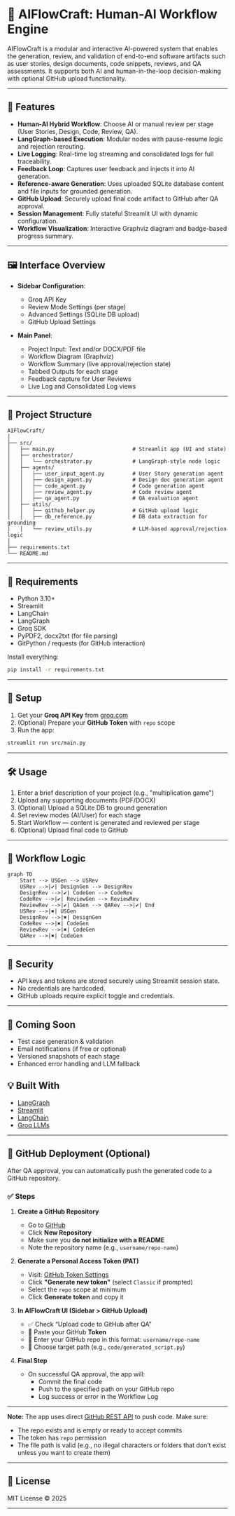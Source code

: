 
# 🧠 AIFlowCraft: Human-AI Workflow Engine

AIFlowCraft is a modular and interactive AI-powered system that enables the generation, review, and validation of end-to-end software artifacts such as user stories, design documents, code snippets, reviews, and QA assessments. It supports both AI and human-in-the-loop decision-making with optional GitHub upload functionality.

---

## 🚀 Features

- **Human-AI Hybrid Workflow**: Choose AI or manual review per stage (User Stories, Design, Code, Review, QA).
- **LangGraph-based Execution**: Modular nodes with pause-resume logic and rejection rerouting.
- **Live Logging**: Real-time log streaming and consolidated logs for full traceability.
- **Feedback Loop**: Captures user feedback and injects it into AI generation.
- **Reference-aware Generation**: Uses uploaded SQLite database content and file inputs for grounded generation.
- **GitHub Upload**: Securely upload final code artifact to GitHub after QA approval.
- **Session Management**: Fully stateful Streamlit UI with dynamic configuration.
- **Workflow Visualization**: Interactive Graphviz diagram and badge-based progress summary.

---

## 🖼️ Interface Overview

- **Sidebar Configuration**:
  - Groq API Key
  - Review Mode Settings (per stage)
  - Advanced Settings (SQLite DB upload)
  - GitHub Upload Settings

- **Main Panel**:
  - Project Input: Text and/or DOCX/PDF file
  - Workflow Diagram (Graphviz)
  - Workflow Summary (live approval/rejection state)
  - Tabbed Outputs for each stage
  - Feedback capture for User Reviews
  - Live Log and Consolidated Log views

---

## 📁 Project Structure

```
AIFlowCraft/
│
├── src/
│   ├── main.py                         # Streamlit app (UI and state)
│   ├── orchestrator/
│   │   └── orchestrator.py             # LangGraph-style node logic
│   ├── agents/
│   │   ├── user_input_agent.py         # User Story generation agent
│   │   ├── design_agent.py             # Design doc generation agent
│   │   ├── code_agent.py               # Code generation agent
│   │   ├── review_agent.py             # Code review agent
│   │   ├── qa_agent.py                 # QA evaluation agent   
│   ├── utils/
│   │   ├── github_helper.py            # GitHub upload logic
│   │   ├── db_reference.py             # DB data extraction for grounding
│   │   └── review_utils.py             # LLM-based approval/rejection logic
│
├── requirements.txt
└── README.md
```

---

## 🧪 Requirements

- Python 3.10+
- Streamlit
- LangChain
- LangGraph
- Groq SDK
- PyPDF2, docx2txt (for file parsing)
- GitPython / requests (for GitHub interaction)

Install everything:
```bash
pip install -r requirements.txt
```

---

## 🔑 Setup

1. Get your **Groq API Key** from [groq.com](https://groq.com/)
2. (Optional) Prepare your **GitHub Token** with `repo` scope
3. Run the app:
```bash
streamlit run src/main.py
```

---

## 🛠️ Usage

1. Enter a brief description of your project (e.g., "multiplication game")
2. Upload any supporting documents (PDF/DOCX)
3. (Optional) Upload a SQLite DB to ground generation
4. Set review modes (AI/User) for each stage
5. Start Workflow — content is generated and reviewed per stage
6. (Optional) Upload final code to GitHub

---

## 📌 Workflow Logic

```mermaid
graph TD
    Start --> USGen --> USRev
    USRev -->|✔| DesignGen --> DesignRev
    DesignRev -->|✔| CodeGen --> CodeRev
    CodeRev -->|✔| ReviewGen --> ReviewRev
    ReviewRev -->|✔| QAGen --> QARev -->|✔| End
    USRev -->|✖| USGen
    DesignRev -->|✖| DesignGen
    CodeRev -->|✖| CodeGen
    ReviewRev -->|✖| CodeGen
    QARev -->|✖| CodeGen
```

---

## 🔐 Security

- API keys and tokens are stored securely using Streamlit session state.
- No credentials are hardcoded.
- GitHub uploads require explicit toggle and credentials.

---

## 📌 Coming Soon

- Test case generation & validation
- Email notifications (if free or optional)
- Versioned snapshots of each stage
- Enhanced error handling and LLM fallback


## 💡 Built With

- [LangGraph](https://github.com/langchain-ai/langgraph)
- [Streamlit](https://streamlit.io/)
- [LangChain](https://www.langchain.com/)
- [Groq LLMs](https://groq.com/)

---

## 🚀 GitHub Deployment (Optional)

After QA approval, you can automatically push the generated code to a GitHub repository.

### ✅ Steps

1. **Create a GitHub Repository**

   - Go to [GitHub](https://github.com/)
   - Click **New Repository**
   - Make sure you **do not initialize with a README**
   - Note the repository name (e.g., `username/repo-name`)

2. **Generate a Personal Access Token (PAT)**

   - Visit: [GitHub Token Settings](https://github.com/settings/tokens)
   - Click **"Generate new token"** (select `Classic` if prompted)
   - Select the `repo` scope at minimum
   - Click **Generate token** and copy it

3. **In AIFlowCraft UI (Sidebar > GitHub Upload)**

   - ✅ Check “Upload code to GitHub after QA”
   - 🔑 Paste your GitHub **Token**
   - 📝 Enter your GitHub repo in this format: `username/repo-name`
   - 📁 Choose target path (e.g., `code/generated_script.py`)

4. **Final Step**

   - On successful QA approval, the app will:
     - Commit the final code
     - Push to the specified path on your GitHub repo
     - Log success or error in the Workflow Log

---

**Note:** The app uses direct [GitHub REST API](https://docs.github.com/en/rest) to push code. Make sure:
- The repo exists and is empty or ready to accept commits
- The token has `repo` permission
- The file path is valid (e.g., no illegal characters or folders that don’t exist unless you want to create them)


---

## 🤝 License

MIT License © 2025

---
